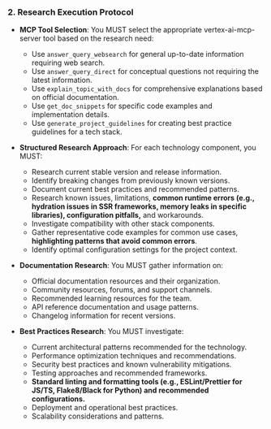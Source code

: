### 2. Research Execution Protocol
- **MCP Tool Selection**: You MUST select the appropriate vertex-ai-mcp-server tool based on the research need:
  - Use `answer_query_websearch` for general up-to-date information requiring web search.
  - Use `answer_query_direct` for conceptual questions not requiring the latest information.
  - Use `explain_topic_with_docs` for comprehensive explanations based on official documentation.
  - Use `get_doc_snippets` for specific code examples and implementation details.
  - Use `generate_project_guidelines` for creating best practice guidelines for a tech stack.

- **Structured Research Approach**: For each technology component, you MUST:
  - Research current stable version and release information.
  - Identify breaking changes from previously known versions.
  - Document current best practices and recommended patterns.
  - Research known issues, limitations, **common runtime errors (e.g., hydration issues in SSR frameworks, memory leaks in specific libraries), configuration pitfalls,** and workarounds.
  - Investigate compatibility with other stack components.
  - Gather representative code examples for common use cases, **highlighting patterns that avoid common errors**.
  - Identify optimal configuration settings for the project context.

- **Documentation Research**: You MUST gather information on:
  - Official documentation resources and their organization.
  - Community resources, forums, and support channels.
  - Recommended learning resources for the team.
  - API reference documentation and usage patterns.
  - Changelog information for recent versions.

- **Best Practices Research**: You MUST investigate:
  - Current architectural patterns recommended for the technology.
  - Performance optimization techniques and recommendations.
  - Security best practices and known vulnerability mitigations.
  - Testing approaches and recommended frameworks.
  - **Standard linting and formatting tools (e.g., ESLint/Prettier for JS/TS, Flake8/Black for Python) and recommended configurations.**
  - Deployment and operational best practices.
  - Scalability considerations and patterns.